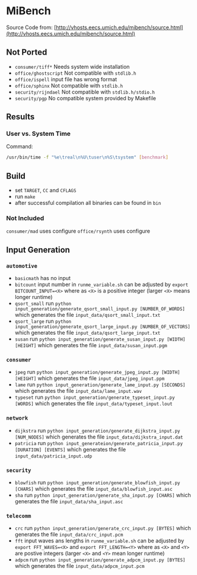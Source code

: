 # MiBench
Source Code from: [http://vhosts.eecs.umich.edu/mibench/source.html](http://vhosts.eecs.umich.edu/mibench/source.html)

## Not Ported
 * `consumer/tiff*` Needs system wide installation
 * `office/ghostscript` Not compatible with `stdlib.h`
 * `office/ispell` input file has wrong format 
 * `office/sphinx` Not compatible with `stdlib.h`
 * `security/rijndael` Not compatible with `stdlib.h/stdio.h` 
 * `security/pgp` No compatible system provided by Makefile 

## Results
### User vs. System Time
Command:
```bash
/usr/bin/time -f "%e\treal\n%U\tuser\n%S\tsystem" [benchmark]
```

## Build
* set `TARGET`, `CC` and `CFLAGS`
* run `make`
* after successful compilation all binaries can be found in `bin`

### Not Included
`consumer/mad` uses configure
`office/rsynth` uses configure

## Input Generation
### `automotive`
* `basicmath` has no input
* `bitcount` input number in `runme_variable.sh` can be adjusted by `export BITCOUNT_INPUT=<X>` where as `<X>` is a positive integer (larger `<X>` means longer runtime)
* `qsort_small` run `python input_generation/generate_qsort_small_input.py [NUMBER_OF_WORDS]` which generates the file `input_data/qsort_small_input.txt`
* `qsort_large` run `python input_generation/generate_qsort_large_input.py [NUMBER_OF_VECTORS]` which generates the file `input_data/qsort_large_input.txt`
* `susan` run `python input_generation/generate_susan_input.py [WIDTH] [HEIGHT]` which generates the file `input_data/susan_input.pgm`

### `consumer`
* `jpeg` run `python input_generation/generate_jpeg_input.py [WIDTH] [HEIGHT]`  which generates the file `input_data/jpeg_input.ppm`
* `lame` run `python input_generation/generate_lame_input.py [SECONDS]`  which generates the file `input_data/lame_input.wav`
* `typeset` run `python input_generation/generate_typeset_input.py [WORDS]`  which generates the file `input_data/typeset_input.lout`

### `network`
* `dijkstra` run `python input_generation/generate_dijkstra_input.py [NUM_NODES]` which generates the file `input_data/dijkstra_input.dat`
* `patricia` run `python input_generateion/generate_patricia_input.py [DURATION] [EVENTS]` which generates the file `input_data/patricia_input.udp`

### `security`
* `blowfish` run `python input_generation/generate_blowfish_input.py [CHARS]` which generates the file `input_data/blowfish_input.asc`
* `sha` run `python input_generation/generate_sha_input.py [CHARS]` which generates the file `input_data/sha_input.asc`

### `telecomm`
* `crc` run `python input_generation/generate_crc_input.py [BYTES]` which generates the file `input_data/crc_input.pcm`
* `fft` input waves ans lengths in `runme_variable.sh` can be adjusted by `export FFT_WAVES=<X>` and `export FFT_LENGTH=<Y>` where as `<X>` and `<Y>` are postive integers (larger `<X>` and `<Y>` mean longer runtime)
* `adpcm` run `python input_generation/generate_adpcm_input.py [BYTES]` which generates the file `input_data/adpcm_input.pcm`
